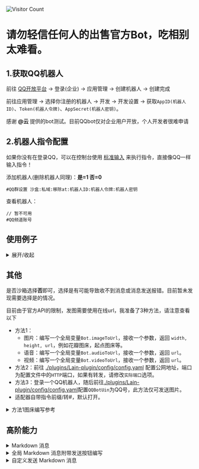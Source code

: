  ![Visitor Count](https://profile-counter.glitch.me/Zyy955-Lain-plugin/count.svg)

# 请勿轻信任何人的出售官方Bot，吃相别太难看。

## 1.获取QQ机器人

前往 [QQ开放平台](https://q.qq.com/) -> 登录(企业) -> 应用管理 -> 创建机器人 -> 创建完成

前往应用管理 -> 选择你注册的机器人 -> 开发 -> 开发设置 -> 获取`AppID(机器人ID)`、`Token(机器人令牌)`、`AppSecret(机器人密钥)`。

感谢 **@云** 提供的bot测试。目前QQbot仅对企业用户开放，个人开发者很难申请

## 2.机器人指令配置

如果你没有在登录QQ，可以在控制台使用 [标准输入](./stdin.md) 来执行指令，直接像QQ一样输入指令！

添加机器人(删除机器人同理)：**是=1 否=0**
```
#QQ群设置 沙盒:私域:移除at:机器人ID:机器人令牌:机器人密钥
```

查看机器人：
```
// 暂不可用
#QQ频道账号
```

## 使用例子

<details><summary>展开/收起</summary>

是否沙盒：`否`

是否私域：`是`

AppID(机器人ID)：`123456789`

Token(机器人令牌)：`abcdefghijklmnopqrstuvwxyz123456`

AppSecret(机器人密钥)：`abcdefghijklmnopqrstuvwxyz`


- 3个指令，3选1
- `#QQBot设置`  => 同时接频道、群
- `#QQ群设置`   => 只连接群
- `QQ频道设置`  => 只连接频道

添加机器人：
```
#QQ群设置 0:1:123456789:abcdefghijklmnopqrstuvwxyz123456:abcdefghijklmnopqrstuvwxyz
```

删除机器人：
```
#QQ群设置 0:1:123456789:abcdefghijklmnopqrstuvwxyz123456:abcdefghijklmnopqrstuvwxyz
```

</details>

## 其他

是否沙箱选择**否**即可，选择是有可能导致收不到消息或消息发送报错。目前暂未发现需要选择是的情况。

目前由于官方API的限制，发图需要使用在线url，我准备了3种方法，请注意查看以下

- 方法1：
  - 图片：编写一个全局变量`Bot.imageToUrl`，接收一个参数，返回 `width, height, url`，例如花瓣图床，起点图床等。
  - 语音：编写一个全局变量`Bot.audioToUrl`，接收一个参数，返回 `url`。
  - 视频：编写一个全局变量`Bot.videoToUrl`，接收一个参数，返回 `url`。
- 方法2：前往 [./plugins/Lain-plugin/config/config.yaml](../config/config.yaml) 配置公网地址，端口为配置文件中的`HTTP`端口，如果有转发，请修改`实际端口`选项。
- 方法3：登录一个QQ机器人，随后前往[./plugins/Lain-plugin/config/config.yaml](../config/config.yaml)配置`QQBotUin`为QQ号，此方法仅可发送图片。
- 适配器自带指令前缀/转#，默认打开。


<details><summary>方法1图床编写参考</summary>

```javascript
// 编写后保存为js文件放到example文件夹
import fs from 'fs'
import fetch from 'node-fetch'

/** key获取地址：https://api.imgbb.com/ 登录后获取即可 */
const key = ''

/** 上传后是否自动删除，单位秒 */
const expiration = ''

/**
* ibb图床
* @param file 文件，支持file://,buffer,base64://
* @return url地址
*/
Bot.imageToUrl = async (file) => {
  let base64
  if (Buffer.isBuffer(file)) {
    base64 = file.toString('base64')
  } else if (file.startsWith('file://')) {
    base64 = fs.readFileSync(file.slice(7)).toString('base64')
  } else if (file.startsWith('base64://')) {
    base64 = file.slice(9)
  } else if (/^http(s)?:\/\//.test(file)) {
    let res = await fetch(file)
    if (!res.ok) {
      throw new Error(`请求错误！状态码: ${res.status}`)
    } else {
      base64 = Buffer.from(await res.arrayBuffer()).toString('base64')
    }
  } else {
    throw new Error('上传失败，未知格式的文件')
  }

  const url = 'https://api.imgbb.com/1/upload'
  const params = new URLSearchParams()
  params.append('key', key)
  params.append('image', base64)
  if (expiration) params.append('expiration', expiration)

  const res = await fetch(url, {
    method: 'post',
    body: params
  })

  if (res.ok) {
    const { data } = await res.json()
    const { width, height, url } = data
    return { width, height, url: 'https://i0.wp.com/' + url.replace(/^https:\/\//, '') }
  } else {
    throw new Error(`HTTP error: ${res.status}`)
  }
}

```
</details>

## 高阶能力

<details><summary>Markdown 消息</summary>

支持自定义全局模板名称，打开配置文件自行配置，`./plugins/Lain-plugin/config/config/token.yaml`

配置后无需申请通用模板，经测试，只需要一个图文模板即可使用全局md。

随后执行`#QQ群设置MD 机器人ID:模板ID`。

```
可自定义
QQBotMD:
  # 图片模板宽高 key名称
  ImageSize:
  # 图片模板url key名称
  image:
  # 文字模板 key名称
  text:
```

如配置以上，无需查看以下。

`此项配置同步 TRSS-Yunzai，设置后视为全局启用Markdown模板发送文本、图片消息`

高阶能力 → 消息模板 → 添加 Markdown 模板

模板名称：图文消息  
使用场景：发送图文混排消息  
Markdown 源码：

```
{{.text_start}}![{{.img_dec}}]({{.img_url}}){{.text_end}}
```

配置模板参数
| 模板参数   | 参数示例                                                                  |
| ---------- | ------------------------------------------------------------------------- |
| text_start | 开头文字                                                                  |
| img_dec    | 图片                                                                      |
| img_url    | https://qqminiapp.cdn-go.cn/open-platform/11d80dc9/img/robot.b167c62c.png |
| text_end   | 结束文字                                                                  |

保存 → 提交审核 → 审核完成后，输入 `#QQ群设置MD 机器人ID:模板ID`

~~模板名称：合并转发~~  
~~使用场景：发送合并转发消息~~  
~~Markdown 源码：~~

```
{{.text_0}}{{.text_1}}{{.text_2}}{{.text_3}}{{.text_4}}{{.text_5}}{{.text_6}}{{.text_7}}{{.text_8}}{{.text_9}}
```
~~使用方法: 发送 `#QQBotmd4`~~ (*待实现*)

</details>

<details><summary>全局 Markdown 消息附带发送按钮编写</summary>

按钮仓库：[lava081/button](https://gitee.com/lava081/button)

- 插件开发者请在插件包目录创建 `lain.support.js`，和锅巴一样。
- 个人用户可在 `plugins/Lain-plugin/plugins/button`文件夹创建 `js` 文件，可创建多个。
- 复制以下内容到 `lain.support.js` 中，自行编写正则和执行方法即可。

```javascript
export default class Button {
  constructor () {
    this.plugin = {
      // 插件名称
      name: '按钮示例',
      // 描述
      dsc: '按钮示例',
      // 按钮优先级
      priority: 100,
      rule: [
        {
          /** 命令正则匹配 */
          reg: '^#?测试$',
          /** 执行方法 */
          fnc: 'test'
        },
      ]
    }
  }

  /** 执行方法 */
  test (e) {
    const button = []
  
    const list1 = [  // 方法1: 传入二维数组，适用于不定列数按钮
      [
        { label: '0.0' },  // 外显和内容相同的按钮
        { label: '0.1' , enter: true },  // 外显和内容相同的回车按钮
        { label: '0.2' , data: 'test1' },  // 外显和内容不同的按钮
        { label: '0.3' , callback: 'test2' },  // 外显和内容不同的回车按钮
      ],
      [  
        { label: '1.0' , link: 'https://im.qq.com/index/' },  // 跳转到链接的按钮

        /* style: 0 - 灰色线框, 1 - 蓝色线框 */
        { label: '1.1' , style: '0' },  // 灰色线框按钮

        /* type: 0 - http或小程序, 1 - 回调后台接口, 2 - 自动在输入框 @bot data */
        { label: '1.2' , type: '1' },  // 回调后台接口的按钮

        /* permission.type: 0 - 指定用户可操作(群, 需填写specify_user_ids), 1 - 仅管理者可操作, 2 - 所有人可操作, 3 - 指定身份组可操作(频道, 需填写specify_role_ids) */
        { label: '1.3' , permission: { type: '0' , specify_user_ids: [ e.user_openid ] } },  // 附带权限的按钮

        { label: '1.4' , data: 'test4' , style: '0' , type: '1' , permission: { type: '0' , specify_user_ids: [ e.user_openid ] } },
      ],
    ]
    button.push(...Bot.Button(list1))  // 调用Bot.Button制作按钮

    const list2 = [  // 方法2: 传入一维数组，适用于固定列数的按钮
      { label: '0' },
      { label: '1' },

      { label: '2' },
      { label: '3' },

      { label: '4' },
    ]
    button.push(...Bot.Button( list2 , 2 ))  // 调用Bot.Button制作按钮，第二个参数为固定列数

    return button  // 返回制作完成的按钮
  }
}

```

</details>

<details><summary>自定义发送 Markdown 消息</summary>



Markdown 源码:

```
![imagesize#618px #249px]({{.image}})
```

喵崽发送：

```javascript
const file = 'https://resource5-1255303497.cos.ap-guangzhou.myqcloud.com/abcmouse_word_watch/other/mkd_img.png'
const { width, height, url } = await Bot.imgProc(file)

return await this.reply({
    type: 'markdown', // 这里添加多一个类型，其他按照官方文档来。
    custom_template_id: '101993071_1658748972',
    params: [
      { key: 'imagesize', values: [`text #${width}px #${height}px`] },
      { key: 'image', values: [url] }
    ]
  })
```

参数按照[官方文档](https://bot.q.qq.com/wiki/develop/api-v2/server-inter/message/type/markdown.html#发送方式)发送即可，注意`type`，其他的自行参考文档。

</details>

